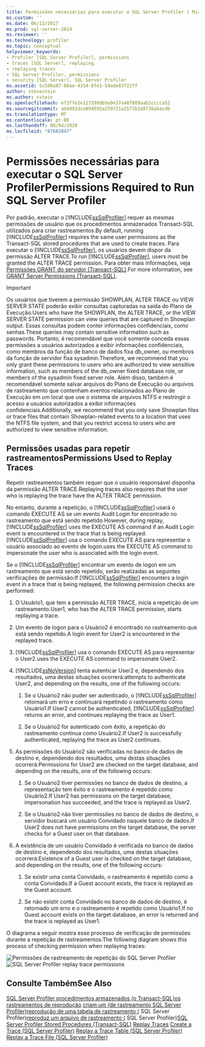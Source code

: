 ```yaml
---
title: Permissões necessárias para executar o SQL Server Profiler | Microsoft Docs
ms.custom: ''
ms.date: 06/13/2017
ms.prod: sql-server-2014
ms.reviewer: ''
ms.technology: profiler
ms.topic: conceptual
helpviewer_keywords:
- Profiler [SQL Server Profiler], permissions
- traces [SQL Server], replaying
- replaying traces
- SQL Server Profiler, permissions
- security [SQL Server], SQL Server Profiler
ms.assetid: 5c580a87-88ae-4314-8fe1-54ade83f227f
author: stevestein
ms.author: sstein
ms.openlocfilehash: e73ffe2e127299db9a9e37e48f089aab2cccca52
ms.sourcegitcommit: ad4d92dce894592a259721a1571b1d8736abacdb
ms.translationtype: MT
ms.contentlocale: pt-BR
ms.lasthandoff: 08/04/2020
ms.locfileid: "87683847"
---
```

# <a name="permissions-required-to-run-sql-server-profiler"></a><span data-ttu-id="f2531-102">Permissões necessárias para executar o SQL Server Profiler</span><span class="sxs-lookup"><span data-stu-id="f2531-102">Permissions Required to Run SQL Server Profiler</span></span>
  <span data-ttu-id="f2531-103">Por padrão, executar o [!INCLUDE[ssSqlProfiler](../../../includes/sssqlprofiler-md.md)] requer as mesmas permissões de usuário que os procedimentos armazenados Transact-SQL utilizados para criar rastreamentos.</span><span class="sxs-lookup"><span data-stu-id="f2531-103">By default, running [!INCLUDE[ssSqlProfiler](../../../includes/sssqlprofiler-md.md)] requires the same user permissions as the Transact-SQL stored procedures that are used to create traces.</span></span> <span data-ttu-id="f2531-104">Para executar o [!INCLUDE[ssSqlProfiler](../../../includes/sssqlprofiler-md.md)], os usuários devem dispor da permissão ALTER TRACE.</span><span class="sxs-lookup"><span data-stu-id="f2531-104">To run [!INCLUDE[ssSqlProfiler](../../../includes/sssqlprofiler-md.md)], users must be granted the ALTER TRACE permission.</span></span> <span data-ttu-id="f2531-105">Para obter mais informações, veja [Permissões GRANT do servidor &#40;Transact-SQL&#41;](/sql/t-sql/statements/grant-server-permissions-transact-sql).</span><span class="sxs-lookup"><span data-stu-id="f2531-105">For more information, see [GRANT Server Permissions &#40;Transact-SQL&#41;](/sql/t-sql/statements/grant-server-permissions-transact-sql).</span></span>

> [!IMPORTANT]
>  <span data-ttu-id="f2531-106">Os usuários que tiverem a permissão SHOWPLAN, ALTER TRACE ou VIEW SERVER STATE poderão exibir consultas capturadas na saída do Plano de Execução.</span><span class="sxs-lookup"><span data-stu-id="f2531-106">Users who have the SHOWPLAN, the ALTER TRACE, or the VIEW SERVER STATE permission can view queries that are captured in Showplan output.</span></span> <span data-ttu-id="f2531-107">Essas consultas podem conter informações confidenciais, como senhas.</span><span class="sxs-lookup"><span data-stu-id="f2531-107">These queries may contain sensitive information such as passwords.</span></span> <span data-ttu-id="f2531-108">Portanto, é recomendável que você somente conceda essas permissões a usuários autorizados a exibir informações confidenciais, como membros da função de banco de dados fixa db_owner, ou membros da função de servidor fixa sysadmin.</span><span class="sxs-lookup"><span data-stu-id="f2531-108">Therefore, we recommend that you only grant these permissions to users who are authorized to view sensitive information, such as members of the db_owner fixed database role, or members of the sysadmin fixed server role.</span></span> <span data-ttu-id="f2531-109">Além disso, também é recomendável somente salvar arquivos do Plano de Execução ou arquivos de rastreamento que contenham eventos relacionados ao Plano de Execução em um local que use o sistema de arquivos NTFS e restringir o acesso a usuários autorizados a exibir informações confidenciais.</span><span class="sxs-lookup"><span data-stu-id="f2531-109">Additionally, we recommend that you only save Showplan files or trace files that contain Showplan-related events to a location that uses the NTFS file system, and that you restrict access to users who are authorized to view sensitive information.</span></span>

## <a name="permissions-used-to-replay-traces"></a><span data-ttu-id="f2531-110">Permissões usadas para repetir rastreamentos</span><span class="sxs-lookup"><span data-stu-id="f2531-110">Permissions Used to Replay Traces</span></span>
 <span data-ttu-id="f2531-111">Repetir rastreamentos também requer que o usuário responsável disponha da permissão ALTER TRACE.</span><span class="sxs-lookup"><span data-stu-id="f2531-111">Replaying traces also requires that the user who is replaying the trace have the ALTER TRACE permission.</span></span>

 <span data-ttu-id="f2531-112">No entanto, durante a repetição, o [!INCLUDE[ssSqlProfiler](../../../includes/sssqlprofiler-md.md)] usará o comando EXECUTE AS se um evento Audit Login for encontrado no rastreamento que está sendo repetido.</span><span class="sxs-lookup"><span data-stu-id="f2531-112">However, during replay, [!INCLUDE[ssSqlProfiler](../../../includes/sssqlprofiler-md.md)] uses the EXECUTE AS command if an Audit Login event is encountered in the trace that is being replayed.</span></span> [!INCLUDE[ssSqlProfiler](../../../includes/sssqlprofiler-md.md)] <span data-ttu-id="f2531-113">usa o comando EXECUTE AS para representar o usuário associado ao evento de logon.</span><span class="sxs-lookup"><span data-stu-id="f2531-113">uses the EXECUTE AS command to impersonate the user who is associated with the login event.</span></span>

 <span data-ttu-id="f2531-114">Se o [!INCLUDE[ssSqlProfiler](../../../includes/sssqlprofiler-md.md)] encontrar um evento de logon em um rastreamento que está sendo repetido, serão realizadas as seguintes verificações de permissão:</span><span class="sxs-lookup"><span data-stu-id="f2531-114">If [!INCLUDE[ssSqlProfiler](../../../includes/sssqlprofiler-md.md)] encounters a login event in a trace that is being replayed, the following permission checks are performed:</span></span>

1.  <span data-ttu-id="f2531-115">O Usuário1, que tem a permissão ALTER TRACE, inicia a repetição de um rastreamento.</span><span class="sxs-lookup"><span data-stu-id="f2531-115">User1, who has the ALTER TRACE permission, starts replaying a trace.</span></span>

2.  <span data-ttu-id="f2531-116">Um evento de logon para o Usuário2 é encontrado no rastreamento que está sendo repetido.</span><span class="sxs-lookup"><span data-stu-id="f2531-116">A login event for User2 is encountered in the replayed trace.</span></span>

3.  [!INCLUDE[ssSqlProfiler](../../../includes/sssqlprofiler-md.md)] <span data-ttu-id="f2531-117">usa o comando EXECUTE AS para representar o User2.</span><span class="sxs-lookup"><span data-stu-id="f2531-117">uses the EXECUTE AS command to impersonate User2.</span></span>

4.  [!INCLUDE[ssNoVersion](../../includes/ssnoversion-md.md)] <span data-ttu-id="f2531-118">tenta autenticar User2 e, dependendo dos resultados, uma destas situações ocorrerá:</span><span class="sxs-lookup"><span data-stu-id="f2531-118">attempts to authenticate User2, and depending on the results, one of the following occurs:</span></span>

    1.  <span data-ttu-id="f2531-119">Se o Usuário2 não puder ser autenticado, o [!INCLUDE[ssSqlProfiler](../../../includes/sssqlprofiler-md.md)] retornará um erro e continuará repetindo o rastreamento como Usuário1.</span><span class="sxs-lookup"><span data-stu-id="f2531-119">If User2 cannot be authenticated, [!INCLUDE[ssSqlProfiler](../../../includes/sssqlprofiler-md.md)] returns an error, and continues replaying the trace as User1.</span></span>

    2.  <span data-ttu-id="f2531-120">Se o Usuário2 for autenticado com êxito, a repetição do rastreamento continua como Usuário2.</span><span class="sxs-lookup"><span data-stu-id="f2531-120">If User2 is successfully authenticated, replaying the trace as User2 continues.</span></span>

5.  <span data-ttu-id="f2531-121">As permissões do Usuário2 são verificadas no banco de dados de destino e, dependendo dos resultados, uma destas situações ocorrerá:</span><span class="sxs-lookup"><span data-stu-id="f2531-121">Permissions for User2 are checked on the target database, and depending on the results, one of the following occurs:</span></span>

    1.  <span data-ttu-id="f2531-122">Se o Usuário2 tiver permissões no banco de dados de destino, a representação tem êxito e o rastreamento é repetido como Usuário2.</span><span class="sxs-lookup"><span data-stu-id="f2531-122">If User2 has permissions on the target database, impersonation has succeeded, and the trace is replayed as User2.</span></span>

    2.  <span data-ttu-id="f2531-123">Se o Usuário2 não tiver permissões no banco de dados de destino, o servidor buscará um usuário Convidado naquele banco de dados.</span><span class="sxs-lookup"><span data-stu-id="f2531-123">If User2 does not have permissions on the target database, the server checks for a Guest user on that database.</span></span>

6.  <span data-ttu-id="f2531-124">A existência de um usuário Convidado é verificada no banco de dados de destino e, dependendo dos resultados, uma destas situações ocorrerá:</span><span class="sxs-lookup"><span data-stu-id="f2531-124">Existence of a Guest user is checked on the target database, and depending on the results, one of the following occurs:</span></span>

    1.  <span data-ttu-id="f2531-125">Se existir uma conta Convidado, o rastreamento é repetido como a conta Convidado.</span><span class="sxs-lookup"><span data-stu-id="f2531-125">If a Guest account exists, the trace is replayed as the Guest account.</span></span>

    2.  <span data-ttu-id="f2531-126">Se não existir conta Convidado no banco de dados de destino, é retornado um erro e o rastreamento é repetido como Usuário1.</span><span class="sxs-lookup"><span data-stu-id="f2531-126">If no Guest account exists on the target database, an error is returned and the trace is replayed as User1.</span></span>

 <span data-ttu-id="f2531-127">O diagrama a seguir mostra esse processo de verificação de permissões durante a repetição de rastreamentos:</span><span class="sxs-lookup"><span data-stu-id="f2531-127">The following diagram shows this process of checking permission when replaying traces:</span></span>

 <span data-ttu-id="f2531-128">![Permissões de rastreamento de repetição do SQL Server Profiler](../../database-engine/media/replaytracedecisiontree.gif "Permissões de rastreamento de repetição do SQL Server Profiler")</span><span class="sxs-lookup"><span data-stu-id="f2531-128">![SQL Server Profiler replay trace permissions](../../database-engine/media/replaytracedecisiontree.gif "SQL Server Profiler replay trace permissions")</span></span>

## <a name="see-also"></a><span data-ttu-id="f2531-129">Consulte Também</span><span class="sxs-lookup"><span data-stu-id="f2531-129">See Also</span></span>
 <span data-ttu-id="f2531-130">[SQL Server Profiler procedimentos armazenados &#40;o Transact-SQL&#41;os](/sql/relational-databases/system-stored-procedures/sql-server-profiler-stored-procedures-transact-sql) [rastreamentos de reprodução](replay-traces.md) [criam um &#40;de rastreamento SQL Server Profiler](create-a-trace-sql-server-profiler.md)&#41;[reprodução de uma tabela de rastreamento &#40;](replay-a-trace-table-sql-server-profiler.md) SQL Server Profiler&#41;[reproduz um arquivo de rastreamento &#40;](replay-a-trace-file-sql-server-profiler.md) SQL Server Profiler&#41;</span><span class="sxs-lookup"><span data-stu-id="f2531-130">[SQL Server Profiler Stored Procedures &#40;Transact-SQL&#41;](/sql/relational-databases/system-stored-procedures/sql-server-profiler-stored-procedures-transact-sql) [Replay Traces](replay-traces.md) [Create a Trace &#40;SQL Server Profiler&#41;](create-a-trace-sql-server-profiler.md) [Replay a Trace Table &#40;SQL Server Profiler&#41;](replay-a-trace-table-sql-server-profiler.md) [Replay a Trace File &#40;SQL Server Profiler&#41;](replay-a-trace-file-sql-server-profiler.md)</span></span>


